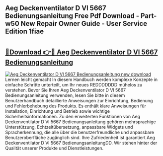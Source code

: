 ## Aeg Deckenventilator D Vl 5667 Bedienungsanleitung Free Pdf Download - Part-w50 New Repair Owner Guide - User Service Edition 1fiae

# <h2><a href="http://df0h1f.blite.top/?on=Aeg+Deckenventilator+D+Vl+5667+Bedienungsanleitung">🔗Download 👉🔴 Aeg Deckenventilator D Vl 5667 Bedienungsanleitung</a></h2>

[![Aeg Deckenventilator D Vl 5667 Bedienungsanleitung new download](https://i.imgur.com/lujVjoI.png)](http://df0h1f.blite.top/?on=Aeg+Deckenventilator+D+Vl+5667+Bedienungsanleitung)
Lernen leicht gemacht In diesem Handbuch werden komplexe Konzepte in einfache Schritte unterteilt, um Ihr neues REDDDDDDD mühelos zu verstehen. Bevor Sie Ihren Aeg Deckenventilator D Vl 5667 Bedienungsanleitung verwenden, lesen Sie bitte in diesem Benutzerhandbuch detaillierte Anweisungen zur Einrichtung, Bedienung und Fehlerbehebung des Produkts. Es enthält klare Anweisungen für Installation, Einrichtung und Betrieb sowie wichtige Sicherheitsinformationen. Zu den erweiterten Funktionen von Aeg Deckenventilator D Vl 5667 Bedienungsanleitung gehören mehrsprachige Unterstützung, Echtzeitübersetzung, anpassbare Widgets und Spracherkennung, die alle über die benutzerfreundliche und anpassbare Benutzeroberfläche zugänglich sind. Ihre Zufriedenheit ist garantiert Aeg Deckenventilator D Vl 5667 BedienungsanleitungDD. Wir stehen hinter der Qualität unserer Produkte und Dienstleistungen.
